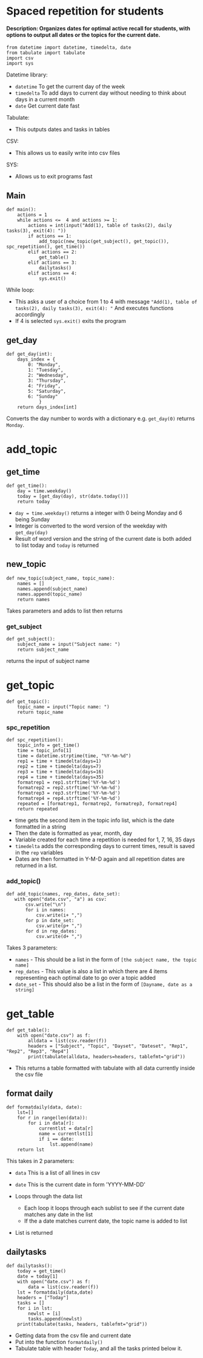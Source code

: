 # Spaced repetition for students

#### Description: Organizes dates for optimal active recall for students, with options to output all dates or the topics for the current date.

```
from datetime import datetime, timedelta, date
from tabulate import tabulate
import csv
import sys
```
Datetime library:
   - `datetime`  To get the current day of the week
   - `timedelta` To add days to current day without needing to think about days in a current month
   - `date` Get current date fast

Tabulate:
   - This outputs dates and tasks in tables

CSV:
   - This allows us to easily write into csv files

SYS:
   - Allows us to exit programs fast

## Main

```
def main():
    actions = 1
    while actions <=  4 and actions >= 1:
        actions = int(input("Add(1), table of tasks(2), daily tasks(3), exit(4): "))
        if actions == 1:
            add_topic(new_topic(get_subject(), get_topic()), spc_repetition(), get_time())
        elif actions == 2:
            get_table()
        elif actions == 3:
            dailytasks()
        elif actions == 4:
            sys.exit()
```
While loop:
   - This asks a user of a choice from 1 to 4 with message `"Add(1), table of tasks(2), daily tasks(3), exit(4): "`
   And executes functions accordingly
   - If 4 is selected `sys.exit()` exits the program

## get_day
```
def get_day(int):
    days_index = {
        0: "Monday",
        1: "Tuesday",
        2: "Wednesday",
        3: "Thursday",
        4: "Friday",
        5: "Saturday",
        6: "Sunday"
            }
    return days_index[int]
```
Converts the day number to words with a dictionary e.g. `get_day(0)` returns `Monday`.

# add_topic

## get_time
```
def get_time():
    day = time.weekday()
    today = [get_day(day), str(date.today())]
    return today
```
- `day = time.weekday()` returns a integer with 0 being Monday and 6 being Sunday
- Integer is converted to the word version of the weekday with `get_day(day)`
- Result of word version and the string of the current date is both added to list today and `today` is returned

## new_topic
```
def new_topic(subject_name, topic_name):
    names = []
    names.append(subject_name)
    names.append(topic_name)
    return names
```
Takes parameters and adds to list then returns

### get_subject
```
def get_subject():
    subject_name = input("Subject name: ")
    return subject_name
```
returns the input of subject name

# get_topic
```
def get_topic():
    topic_name = input("Topic name: ")
    return topic_name
```

### spc_repetition
```
def spc_repetition():
    topic_info = get_time()
    time = topic_info[1]
    time = datetime.strptime(time, "%Y-%m-%d")
    rep1 = time + timedelta(days=1)
    rep2 = time + timedelta(days=7)
    rep3 = time + timedelta(days=16)
    rep4 = time + timedelta(days=35)
    formatrep1 = rep1.strftime('%Y-%m-%d')
    formatrep2 = rep2.strftime('%Y-%m-%d')
    formatrep3 = rep3.strftime('%Y-%m-%d')
    formatrep4 = rep4.strftime('%Y-%m-%d')
    repeated = [formatrep1, formatrep2, formatrep3, formatrep4]
    return repeated
```
 - time gets the second item in the topic info list, which is the date formatted in a string
 - Then the date is formatted as year, month, day
 - Variable created for each time a repetition is needed for 1, 7, 16, 35 days
 - `timedelta` adds the corresponding days to current times, result is saved in the `rep` variables
 - Dates are then formatted in Y-M-D again and all repetition dates are returned in a list.

 ### add_topic()
 ```
 def add_topic(names, rep_dates, date_set):
    with open("date.csv", "a") as csv:
        csv.write("\n")
        for i in names:
            csv.write(i+ ",")
        for p in date_set:
            csv.write(p+ ",")
        for d in rep_dates:
            csv.write(d+ ",")

 ```
 Takes 3 parameters:
   - `names` - This should be a list in the form of `[the subject name, the topic name]`
   - `rep_dates` - This value is also a list in which there are 4 items representing each optimal date to go over a topic added
   - `date_set` - This should also be a list in the form of `[Dayname, date as a string]`

# get_table
```
def get_table():
    with open("date.csv") as f:
        alldata = list(csv.reader(f))
        headers = ["Subject", "Topic", "Dayset", "Dateset", "Rep1", "Rep2", "Rep3", "Rep4"]
        print(tabulate(alldata, headers=headers, tablefmt="grid"))
```
- This returns a table formatted with tabulate with all data currently inside the csv file

## format daily
```
def formatdaily(data, date):
    lst=[]
    for r in range(len(data)):
        for i in data[r]:
            currentlst = data[r]
            name = currentlst[1]
            if i == date:
                lst.append(name)
    return lst
```
This takes in 2 parameters:
   - `data` This is a list of all lines in csv
   - `date` This is the current date in form 'YYYY-MM-DD'

- Loops through the data list
   - Each loop it loops through each sublist to see if the current date matches any date in the list
   - If the a date matches current date, the topic name is added to list
- List is returned

## dailytasks
```
def dailytasks():
    today = get_time()
    date = today[1]
    with open("date.csv") as f:
        data = list(csv.reader(f))
    lst = formatdaily(data,date)
    headers = ["Today"]
    tasks = []
    for i in lst:
        newlst = [i]
        tasks.append(newlst)
    print(tabulate(tasks, headers, tablefmt="grid"))
```
- Getting data from the csv file and current date
- Put into the function `formatdaily()`
- Tabulate table with header `Today`, and all the tasks printed below it.

